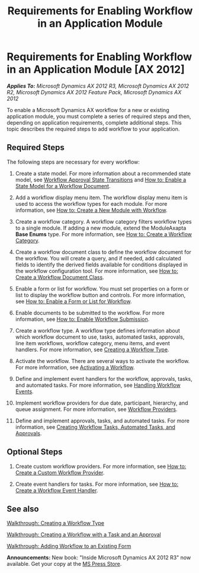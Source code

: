 ﻿---
title: Requirements for Enabling Workflow in an Application Module
TOCTitle: Requirements for Enabling Workflow in an Application Module
ms:assetid: 8cd4421d-8966-4dc2-ab52-4e52ef6f8c2c
ms:mtpsurl: https://msdn.microsoft.com/en-us/library/Cc603594(v=AX.60)
ms:contentKeyID: 35246410
ms.date: 05/18/2015
mtps_version: v=AX.60
---

# Requirements for Enabling Workflow in an Application Module [AX 2012]


_**Applies To:** Microsoft Dynamics AX 2012 R3, Microsoft Dynamics AX 2012 R2, Microsoft Dynamics AX 2012 Feature Pack, Microsoft Dynamics AX 2012_

To enable a Microsoft Dynamics AX workflow for a new or existing application module, you must complete a series of required steps and then, depending on application requirements, complete additional steps. This topic describes the required steps to add workflow to your application.

## Required Steps

The following steps are necessary for every workflow:

1.  Create a state model. For more information about a recommended state model, see [Workflow Approval State Transitions](workflow-approval-state-transitions.md) and [How to: Enable a State Model for a Workflow Document](how-to-enable-a-state-model-for-a-workflow-document.md).

2.  Add a workflow display menu item. The workflow display menu item is used to access the workflow types for each module. For more information, see [How to: Create a New Module with Workflow](how-to-create-a-new-module-with-workflow.md).

3.  Create a workflow category. A workflow category filters workflow types to a single module. If adding a new module, extend the ModuleAxapta  **Base Enums** type. For more information, see [How to: Create a Workflow Category](how-to-create-a-workflow-category.md).

4.  Create a workflow document class to define the workflow document for the workflow. You will create a query, and if needed, add calculated fields to identify the derived fields available for conditions displayed in the workflow configuration tool. For more information, see [How to: Create a Workflow Document Class](how-to-create-a-workflow-document-class.md).

5.  Enable a form or list for workflow. You must set properties on a form or list to display the workflow button and controls. For more information, see [How to: Enable a Form or List for Workflow](how-to-enable-a-form-or-list-for-workflow.md).

6.  Enable documents to be submitted to the workflow. For more information, see [How to: Enable Workflow Submission](how-to-enable-workflow-submission.md).

7.  Create a workflow type. A workflow type defines information about which workflow document to use, tasks, automated tasks, approvals, line item workflows, workflow category, menu items, and event handlers. For more information, see [Creating a Workflow Type](creating-a-workflow-type.md).

8.  Activate the workflow. There are several ways to activate the workflow. For more information, see [Activating a Workflow](activating-a-workflow.md).

9.  Define and implement event handlers for the workflow, approvals, tasks, and automated tasks. For more information, see [Handling Workflow Events](handling-workflow-events.md).

10. Implement workflow providers for due date, participant, hierarchy, and queue assignment. For more information, see [Workflow Providers](workflow-providers.md).

11. Define and implement approvals, tasks, and automated tasks. For more information, see [Creating Workflow Tasks, Automated Tasks, and Approvals](creating-workflow-tasks-automated-tasks-and-approvals.md).

## Optional Steps

1.  Create custom workflow providers. For more information, see [How to: Create a Custom Workflow Provider](how-to-create-a-custom-workflow-provider.md).

2.  Create event handlers for tasks. For more information, see [How to: Create a Workflow Event Handler](how-to-create-a-workflow-event-handler.md).

## See also

[Walkthrough: Creating a Workflow Type](walkthrough-creating-a-workflow-type.md)

[Walkthrough: Creating a Workflow with a Task and an Approval](walkthrough-creating-a-workflow-with-a-task-and-an-approval.md)

[Walkthrough: Adding Workflow to an Existing Form](walkthrough-adding-workflow-to-an-existing-form.md)

  
**Announcements:** New book: "Inside Microsoft Dynamics AX 2012 R3" now available. Get your copy at the [MS Press Store](https://www.microsoftpressstore.com/store/inside-microsoft-dynamics-ax-2012-r3-9780735685109).

